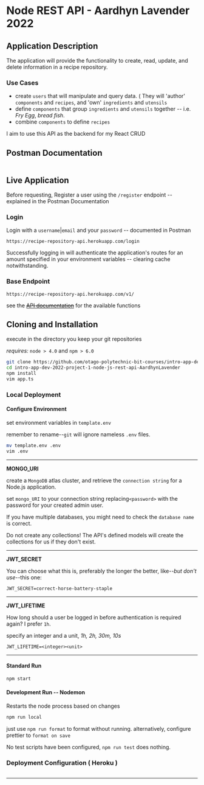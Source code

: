 # Node REST API - Aardhyn Lavender 2022

## Application Description

The application will provide the functionality to create, read, update, and delete information in a recipe repository.

### Use Cases

- create `users` that will manipulate and query data. ( They will 'author' `components` and `recipes`, and 'own' `ingredients` and `utensils`
- define `components` that group `ingredients` and `utensils` together -- i.e. _Fry Egg_, _bread fish_.
- combine `components` to define `recipes`

I aim to use this API as the backend for my React CRUD

## Postman Documentation

```url

```

## Live Application

Before requesting, Register a user using the `/register` endpoint -- explained in the Postman Documentation

### Login

Login with a `username`|`email` and your `password` -- documented in Postman

```url
https://recipe-repository-api.herokuapp.com/login
```

Successfully logging in will authenticate the application's routes for an amount specified in your environment variables -- clearing cache notwithstanding.

### Base Endpoint

```url
https://recipe-repository-api.herokuapp.com/v1/
```

see the ~~[API documentation]()~~ for the available functions

## Cloning and Installation

execute in the directory you keep your git repositories

_requires:_ `node > 4.0` and `npm > 6.0`

```bash
git clone https://github.com/otago-polytechnic-bit-courses/intro-app-dev-2022-project-1-node-js-rest-api-AardhynLavender
cd intro-app-dev-2022-project-1-node-js-rest-api-AardhynLavender
npm install
vim app.ts
```

### Local Deployment

#### Configure Environment

set environment variables in `template.env`

remember to rename--`git` will ignore nameless `.env` files.

```bash
mv template.env .env
vim .env
```

---

**MONGO_URI**

create a `MongoDB` atlas cluster, and retrieve the `connection string` for a Node.js application.

set `mongo_URI` to your connection string replacing`<password>` with the password for your created admin user.

If you have multiple databases, you might need to check the `database name` is correct.

Do not create any collections! The API's defined models will create the collections for us if they don't exist.

---

**JWT_SECRET**

You can choose what this is, preferably the longer the better, like--_but don't use_--this one:

```.env
JWT_SECRET=correct-horse-battery-staple
```

---

**JWT_LIFETIME**

How long should a user be logged in before authentication is required again? I prefer `1h`.

specify an integer and a unit, _1h, 2h, 30m, 10s_

```.env
JWT_LIFETIME=<integer><unit>
```

---

#### Standard Run

```bash
npm start
```

#### Development Run -- Nodemon

Restarts the node process based on changes

```bash
npm run local
```

just use `npm run format` to format without running. alternatively, configure prettier to `format on save`

No test scripts have been configured, `npm run test` does nothing.

### Deployment Configuration ( Heroku )

```bash

```

---
